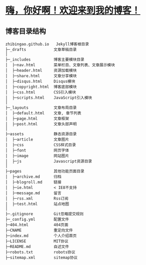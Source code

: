 # [嗨，你好啊！欢迎来到我的博客！][1]
[1]: zhibingao.github.io

## 博客目录结构

    zhibingao.github.io   Jekyll博客根目录
    ├─_drafts            文章草稿目录
    │
    ├─_includes          博客主要模块目录
    │  ├─nav.html        菜单栏目、文章列表、文章展示模块
    │  ├─header.html     资源加载模块
    │  ├─share.html      文章分享模块
    │  ├─disqus.html     Disqus模块
    │  ├─copyright.html  博客底部模块
    │  ├─css.html        CSS引入模块
    │  ├─scripts.html    JavaScript引入模块
    │
    ├─_layouts           文章布局目录
    │  ├─default.html    文章, 章节列表
    │  ├─page.html       文章框架
    │  ├─post.html       文章头部声明
    │
    ├─assets             静态资源目录
    │  ├─article         文章图片
    │  ├─css             CSS样式目录
    │  ├─font            网页字体
    │  ├─image           网站图片
    │  ├─js              Javascript资源目录
    │
    ├─pages              其他功能页面目录
    │  ├─archive.md      归档
    │  ├─blogroll.md     链接
    │  ├─ie.html         < IE8不支持
    │  ├─message.md      留言
    │  ├─rss.xml         Rss订阅
    │  ├─test.html       站点地图
    │
    ├─.gitignore         Git忽略提交规则
    ├─_config.yml        配置文件
    ├─404.html           404页面
    ├─CNAME              重定向文件
    ├─index.md           个人介绍首页
    ├─LICENSE            MIT协议
    ├─README.md          自述文件
    ├─robots.txt         robots协议
    ├─sitemap.xml        sitemap协议